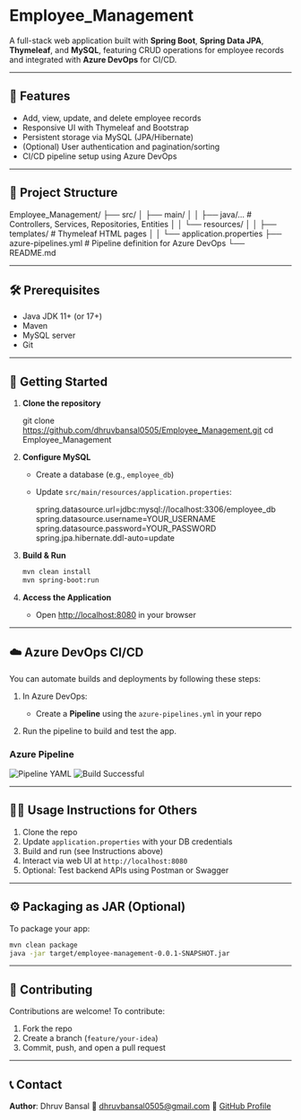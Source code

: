 # Employee_Management

A full-stack web application built with **Spring Boot**, **Spring Data JPA**, **Thymeleaf**, and **MySQL**, featuring CRUD operations for employee records and integrated with **Azure DevOps** for CI/CD.

---

## 🌟 Features

- Add, view, update, and delete employee records
- Responsive UI with Thymeleaf and Bootstrap
- Persistent storage via MySQL (JPA/Hibernate)
- (Optional) User authentication and pagination/sorting
- CI/CD pipeline setup using Azure DevOps

---

## 📂 Project Structure

Employee\_Management/
├── src/
│   ├── main/
│   │   ├── java/...         # Controllers, Services, Repositories, Entities
│   │   └── resources/
│   │       ├── templates/   # Thymeleaf HTML pages
│   │       └── application.properties
├── azure-pipelines.yml      # Pipeline definition for Azure DevOps
└── README.md


---

## 🛠️ Prerequisites

- Java JDK 11+ (or 17+)
- Maven
- MySQL server
- Git

---

## 🚀 Getting Started

1. **Clone the repository**

   git clone https://github.com/dhruvbansal0505/Employee_Management.git
   cd Employee_Management

2. **Configure MySQL**

   * Create a database (e.g., `employee_db`)
   * Update `src/main/resources/application.properties`:

     spring.datasource.url=jdbc:mysql://localhost:3306/employee_db
     spring.datasource.username=YOUR_USERNAME
     spring.datasource.password=YOUR_PASSWORD
     spring.jpa.hibernate.ddl-auto=update

3. **Build & Run**

   ```bash
   mvn clean install
   mvn spring-boot:run
   ```

4. **Access the Application**

   * Open [http://localhost:8080](http://localhost:8080) in your browser

---


## ☁️ Azure DevOps CI/CD

You can automate builds and deployments by following these steps:

1. In Azure DevOps:

   * Create a **Pipeline** using the `azure-pipelines.yml` in your repo
2. Run the pipeline to build and test the app.

### Azure Pipeline

![Pipeline YAML](pipeline_overview.PNG)
![Build Successful](pipeline_log.PNG)


---

## 🧑‍💻 Usage Instructions for Others

1. Clone the repo
2. Update `application.properties` with your DB credentials
3. Build and run (see Instructions above)
4. Interact via web UI at `http://localhost:8080`
5. Optional: Test backend APIs using Postman or Swagger

---

## ⚙️ Packaging as JAR (Optional)

To package your app:

```bash
mvn clean package
java -jar target/employee-management-0.0.1-SNAPSHOT.jar
```

---

## 🤝 Contributing

Contributions are welcome!
To contribute:

1. Fork the repo
2. Create a branch (`feature/your-idea`)
3. Commit, push, and open a pull request

---


## 📞 Contact

**Author**: Dhruv Bansal
📧 [dhruvbansal0505@gmail.com](mailto:dhruvbansal0505@gmail.com)
🔗 [GitHub Profile](https://github.com/dhruvbansal0505)

```
